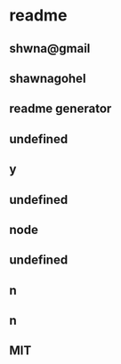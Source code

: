 # readme 
  ## shwna@gmail
  ## shawnagohel
  ## readme generator
  ## undefined
  ## y
  ## undefined
  ## node
  ## undefined
  ## n
  ## n
  ## MIT
  
